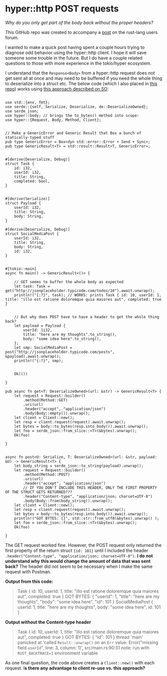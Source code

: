 # hyper::http POST requests

*Why do you only get part of the body back without the proper headers?*

This GitHub repo was created to accompany a [post](https://users.rust-lang.org/t/hyper-http-post-only-gets-part-of-the-body-based-on-headers/61233) on the rust-lang users forum.



I wanted to make a quick post having spent a couple hours trying to diagnose odd behavior using the hyper::http client. I hope it will save someone some trouble in the future. But I do have a couple related questions to those with more experience in the tokio/hyper ecosystem.

I understand that the `Response<Body>` from a hyper::http request does not get sent all at once and may need to be buffered if you need the whole thing to deserialize into a struct etc. The below code (which I also placed in [this repo](https://github.com/FabioMencoboni/rust_hyper_post)) works using [this approach described on SO](https://stackoverflow.com/a/59428403/155423):

```

use std::{env, fmt};
use serde::{self, Serialize, Deserialize, de::DeserializeOwned};
use serde_json;
use hyper::body; // brings the to_bytes() method into scope:
use hyper::{Request, Body, Method, Client};


// Make a GenericError and Generic Result that Box a bunch of statically-typed stuff
pub type GenericError = Box<dyn std::error::Error + Send + Sync>;
pub type GenericResult<T> = std::result::Result<T, GenericError>;


#[derive(Deserialize, Debug)]
struct Task {
    id: i32, 
    userId: i32,
    title: String,
    completed: bool,
}


#[derive(Serialize)]
struct Payload {
    userId: i32,
    title: String,
    body: String,
}

#[derive(Deserialize, Debug)]
struct SocialMediaPost {
    userId: i32,
    title: String,
    body: String,
    id: i32,
}


#[tokio::main]
async fn main() -> GenericResult<()> {

    // GET seems to buffer the whole body as expected
    let task: Task = get("http://jsonplaceholder.typicode.com/todos/10").await.unwrap();
    println!("{:?}", task); // WORKS: prints Task { id: 10, userId: 1, title: "illo est ratione doloremque quia maiores aut", completed: true }

    
    // But why does POST have to have a header to get the whole thing back?
    let payload = Payload {
        userId: 1i32,
        title: "here are my thoughts".to_string(),
        body: "some idea here".to_string(),
    };
    let smp: SocialMediaPost = post("http://jsonplaceholder.typicode.com/posts", &payload).await.unwrap();
    println!("{:?}", smp);


    Ok(())
    
}

pub async fn get<T: DeserializeOwned>(url: &str) -> GenericResult<T> {
    let request = Request::builder()
        .method(Method::GET)
        .uri(url)
        .header("accept", "application/json")
        .body(Body::empty()).unwrap();
    let client = Client::new();
    let resp = client.request(request).await.unwrap();
    let bytes = body::to_bytes(resp.into_body()).await.unwrap();
    let foo = serde_json::from_slice::<T>(&bytes).unwrap();
    Ok(foo)

}


async fn post<U: Serialize, T: DeserializeOwned>(url: &str, payload: &U) -> GenericResult<T> {
    let body_string = serde_json::to_string(payload).unwrap();
    let request = Request::builder()
        .method(Method::POST)
        .uri(url)
        .header("accept", "application/json")
        // IF YOU DON'T INCLUDE THIS HEADER, ONLY THE FIRST PROPERTY OF THE STRUCT GETS RETURNED???
        .header("Content-type", "application/json; charset=UTF-8")
        .body(Body::from(body_string)).unwrap();
    let client = Client::new();
    let resp = client.request(request).await.unwrap();
    let bytes = body::to_bytes(resp.into_body()).await.unwrap();
    println!("GOT BYTES: {}", std::str::from_utf8(&bytes).unwrap() );
    let foo = serde_json::from_slice::<T>(&bytes).unwrap();
    Ok(foo)

}

```

The GET request worked fine. However, the POST request only returned the first property of the return struct `{id: 101}` until I included the header `  .header("Content-type", "application/json; charset=UTF-8")`. **I do not understand why this would change the amount of data that was sent back?** The header did not seem to be necessary when I make the same request with Postman.

**Output from this code:**

> Task { id: 10, userId: 1, title: "illo est ratione doloremque quia maiores aut", completed: true }
> GOT BYTES: {
> "userId": 1,
> "title": "here are my thoughts",
> "body": "some idea here",
> "id": 101
> }
> SocialMediaPost { userId: 1, title: "here are my thoughts", body: "some idea here", id: 101 }

**Output without the Content-type header**

> Task { id: 10, userId: 1, title: "illo est ratione doloremque quia maiores aut", completed: true }
> GOT BYTES: {
> "id": 101
> }
> thread 'main' panicked at 'called `Result::unwrap()` on an `Err` value: Error("missing field `userId`", line: 3, column: 1)', src/main.rs:90:51
> note: run with `RUST_BACKTRACE=1` environment variable

As one final question, the code above creates a `Client::new()` with each request. I**s there any advantage to client re-use vs. this approach?**